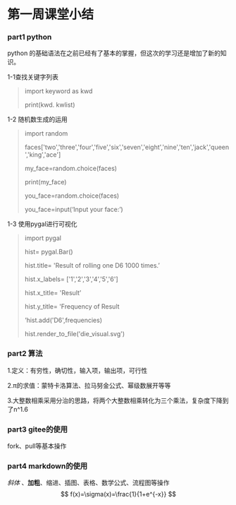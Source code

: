 # 第一周课堂小结

### part1 python 

python 的基础语法在之前已经有了基本的掌握，但这次的学习还是增加了新的知识。

1-1查找关键字列表

> import keyword as kwd
>
> print(kwd. kwlist)

 1-2 随机数生成的运用

> import random
>
> faces['two','three','four','five','six','seven','eight','nine','ten','jack','queen','king','ace']
>
> my_face=random.choice(faces)
>
> print(my_face)
>
> you_face=random.choice(faces)
>
> you_face=input(‘Input your face:’)

  1-3 使用pygal进行可视化

> import pygal
>
> hist= pygal.Bar()
>
> hist.title= 'Result of rolling one D6 1000 times.’
>
> hist.x_labels= ['1','2','3','4','5','6']
>
> hist.x_title= 'Result’
>
> hist.y_title= 'Frequency of Result
>
> ’hist.add('D6',frequencies)
>
> hist.render_to_file('die_visual.svg')   

 ### part2  算法

1.定义：有穷性，确切性，输入项，输出项，可行性

2.π的求值：蒙特卡洛算法、拉马努金公式、幂级数展开等等

3.大整数相乘采用分治的思路，将两个大整数相乘转化为三个乘法，复杂度下降到了n^1.6

### part3 gitee的使用

fork、pull等基本操作

### part4 markdown的使用

*斜体* 、**加粗**、缩进、插图、表格、数学公式、流程图等操作
$$
f(x)=\sigma(x)=\frac{1}{1+e^{-x}}
$$
 









